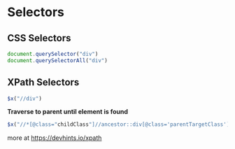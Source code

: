 # Selectors

## CSS Selectors

```js
document.querySelector("div")
document.querySelectorAll("div")
```

## XPath Selectors

```js
$x("//div")
```

**Traverse to parent until element is found**

```js
$x("//*[@class="childClass"]//ancestor::div[@class='parentTargetClass']")
```

more at https://devhints.io/xpath
